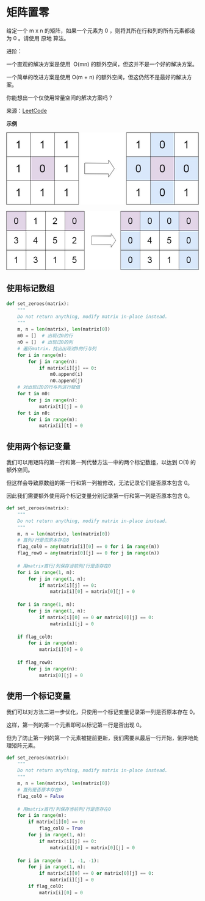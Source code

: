 # 矩阵置零
给定一个 m x n 的矩阵，如果一个元素为 0 ，则将其所在行和列的所有元素都设为 0 。请使用 原地 算法。

进阶：

一个直观的解决方案是使用  O(mn) 的额外空间，但这并不是一个好的解决方案。

一个简单的改进方案是使用 O(m + n) 的额外空间，但这仍然不是最好的解决方案。

你能想出一个仅使用常量空间的解决方案吗？

来源：[LeetCode](https://leetcode-cn.com/problems/set-matrix-zeroes)

**示例**

![示例1](../images/matrix_set_zero_0.jpg)

![示例2](../images/matrix_set_zero_1.jpg)

## 使用标记数组
```python
def set_zeroes(matrix):
    """
    Do not return anything, modify matrix in-place instead.
    """
    m, n = len(matrix), len(matrix[0])
    m0 = []  # 出现过0的行
    n0 = []  # 出现过0的列
    # 遍历matrix，找出出现过0的行与列
    for i in range(m):
        for j in range(n):
            if matrix[i][j] == 0:
                m0.append(i)
                n0.append(j)
    # 对出现过0的行与列进行赋值
    for t in m0:
        for j in range(n):
            matrix[t][j] = 0
    for t in n0:
        for i in range(m):
            matrix[i][t] = 0
```

## 使用两个标记变量
我们可以用矩阵的第一行和第一列代替方法一中的两个标记数组，以达到 O(1) 的额外空间。

但这样会导致原数组的第一行和第一列被修改，无法记录它们是否原本包含 0。

因此我们需要额外使用两个标记变量分别记录第一行和第一列是否原本包含 0。

```python
def set_zeroes(matrix):
    """
    Do not return anything, modify matrix in-place instead.
    """
    m, n = len(matrix), len(matrix[0])
    # 首列/行是否原本存在0
    flag_col0 = any(matrix[i][0] == 0 for i in range(m))
    flag_row0 = any(matrix[0][j] == 0 for j in range(n))

    # 用matrix首行/列保存当前列/行是否存在0
    for i in range(1, m):
        for j in range(1, n):
            if matrix[i][j] == 0:
                matrix[i][0] = matrix[0][j] = 0

    for i in range(1, m):
        for j in range(1, n):
            if matrix[i][0] == 0 or matrix[0][j] == 0:
                matrix[i][j] = 0

    if flag_col0:
        for i in range(m):
            matrix[i][0] = 0

    if flag_row0:
        for j in range(n):
            matrix[0][j] = 0
```

## 使用一个标记变量
我们可以对方法二进一步优化，只使用一个标记变量记录第一列是否原本存在 0。

这样，第一列的第一个元素即可以标记第一行是否出现 0。

但为了防止第一列的第一个元素被提前更新，我们需要从最后一行开始，倒序地处理矩阵元素。

```python
def set_zeroes(matrix):
    """
    Do not return anything, modify matrix in-place instead.
    """
    m, n = len(matrix), len(matrix[0])
    # 首列是否原本存在0
    flag_col0 = False

    # 用matrix首行/列保存当前列/行是否存在0
    for i in range(m):
        if matrix[i][0] == 0:
            flag_col0 = True
        for j in range(1, n):
            if matrix[i][j] == 0:
                matrix[i][0] = matrix[0][j] = 0

    for i in range(m - 1, -1, -1):
        for j in range(1, n):
            if matrix[i][0] == 0 or matrix[0][j] == 0:
                matrix[i][j] = 0
        if flag_col0:
            matrix[i][0] = 0
```
